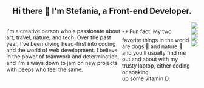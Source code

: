 <h2 align="center">Hi there 👋 I'm Stefania, a Front-end Developer.</h2>

<div style='display:flex, flex-direction:column, justify-content:center'>

<div style='display:flex'>


I'm a creative person who's passionate about art, travel, nature, and tech.
Over the past year, I've been diving head-first into coding and the world of web development.
I believe in the power of teamwork and determination, and I'm always down to jam on new projects with peeps who feel the same.

-⚡ Fun fact: 
My two favorite things in the world are dogs 🐶 and nature 🌿 and you'll usually find me out and about with my trusty laptop, either coding or soaking up some vitamin D.

<br/>


<div align="center"> 
  <a href = "mailto: stefaniarapisarda.itaca@gmail.com"><img src="https://img.shields.io/badge/-Email-%23333?style=for-the-badge&logo=gmail&logoColor=white" target="_blank"></a>
  <a href="https://www.linkedin.com/in/stefaniarapisarda/" target="_blank"><img src="https://img.shields.io/badge/-LinkedIn-%230077B5?style=for-the-badge&logo=linkedin&logoColor=white" target="_blank"></a> 
   <a href="https://ocracreative.brizy.site/" target="_blank"><img src="https://img.shields.io/badge/-my_Website-E4B1AB?style=for-the-badge&logo=ko-f&logoColor=white" target="_blank"></a>
   <a href="https://www.instagram.com/stefania.rapisarda/" target="_blank"><img src="https://img.shields.io/badge/Instagram-E4405F?style=for-the-badge&logo=instagram&logoColor=white" target="_blank"></a> 
  
 </div>
